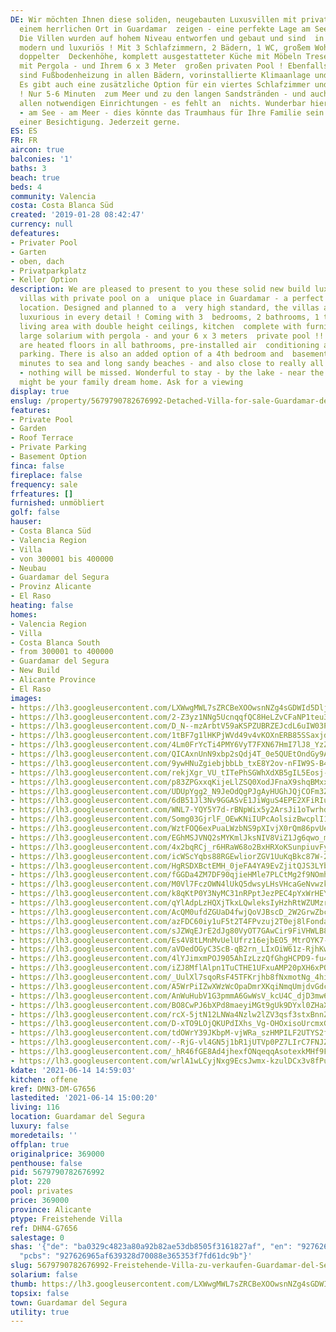 ```yaml
---
DE: Wir möchten Ihnen diese soliden, neugebauten Luxusvillen mit privatem Pool an
  einem herrlichen Ort in Guardamar  zeigen - eine perfekte Lage am See und am Meer.
  Die Villen wurden auf hohem Niveau entworfen und gebaut und sind  in jedem Detail
  modern und luxuriös ! Mit 3 Schlafzimmern, 2 Bädern, 1 WC, großem Wohnbereich mit
  doppelter  Deckenhöhe, komplett ausgestatteter Küche mit Möbeln Tresen, großem Solarium
  mit Pergola - und Ihrem 6 x 3 Meter  großen privaten Pool ! Ebenfalls enthalten
  sind Fußbodenheizung in allen Bädern, vorinstallierte Klimaanlage und  Privatparkplätze.
  Es gibt auch eine zusätzliche Option für ein viertes Schlafzimmer und einen Keller
  ! Nur 5-6 Minuten  zum Meer und zu den langen Sandstränden - und auch nahe zu wirklich
  allen notwendigen Einrichtungen - es fehlt an  nichts. Wunderbar hier zu bleiben
  - am See - am Meer - dies könnte das Traumhaus für Ihre Familie sein. Fragen Sie  nach
  einer Besichtigung. Jederzeit gerne.
ES: ES
FR: FR
aircon: true
balconies: '1'
baths: 3
beach: true
beds: 4
community: Valencia
costa: Costa Blanca Süd
created: '2019-01-28 08:42:47'
currency: null
defeatures:
- Privater Pool
- Garten
- oben, dach
- Privatparkplatz
- Keller Option
description: We are pleased to present to you these solid new build luxury detached
  villas with private pool on a  unique place in Guardamar - a perfect lake and sea
  location. Designed and planned to a  very high standard, the villas are modern and
  luxurious in every detail ! Coming with 3  bedrooms, 2 bathrooms, 1 toilet, huge
  living area with double height ceilings, kitchen  complete with furnitures and bar,
  large solarium with pergola - and your 6 x 3 meters  private pool !! Also included
  are heated floors in all bathrooms, pre-installed air  conditioning and private
  parking. There is also an added option of a 4th bedroom and  basement! Just 5-6
  minutes to sea and long sandy beaches - and also close to really all  needed amenities
  - nothing will be missed. Wonderful to stay - by the lake - near the sea  - this
  might be your family dream home. Ask for a viewing
display: true
enslug: /property/5679790782676992-Detached-Villa-for-sale-Guardamar-del-Segura/
features:
- Private Pool
- Garden
- Roof Terrace
- Private Parking
- Basement Option
finca: false
fireplace: false
frequency: sale
frfeatures: []
furnished: unmöbliert
golf: false
hauser:
- Costa Blanca Süd
- Valencia Region
- Villa
- von 300001 bis 400000
- Neubau
- Guardamar del Segura
- Provinz Alicante
- El Raso
heating: false
homes:
- Valencia Region
- Villa
- Costa Blanca South
- from 300001 to 400000
- Guardamar del Segura
- New Build
- Alicante Province
- El Raso
images:
- https://lh3.googleusercontent.com/LXWwgMWL7sZRCBeXOOwsnNZg4sGDWId5Dljq8hksPfHcZWEpUO7lrMMu4x7ssi_bXnwwuOss6H1xxPZ_dUsgvBSSSuOU2-6omg=w640-rj-e30-l100
- https://lh3.googleusercontent.com/2-Z3yz1NNg5UcnqqfQC8HeLZvCFaNP1teu3kRTaa5xVvq2MzSLM3bxT4a_Np_RFgZAGQGHclLjsKIz_Qv90iXhvlBvkVSC1qWH4=w640-rj-e30-l100
- https://lh3.googleusercontent.com/D_N--mzArbtV59aKSPZUBRZEJcdL6uIW03PH4t8MKmXFLIS7LGIehV61RRri5W_Bjv9bwSoQk30NkrUvX_9Q0nK5S748JKsUwg=w640-rj-e30-l100
- https://lh3.googleusercontent.com/1tBF7g1lHKPjWVd49v4vKOXnERB85SSaxjdmk7M0VoJ9LEw7H6tbYBy2rqwzJYKK1CgaKOXR7qbOg9WpN8Lw6QfyUP_3UwZZJS0=w640-rj-e30-l100
- https://lh3.googleusercontent.com/4Lm0FrYcTi4PMY6VyT7FXN67HmI7lJ8_YzZ_cQcnzfDiPkgvwDYXB7RWlevibHXgiWCVK3d6KayOlN1Ht-v0TdJUFHsV96z4pDQ=w640-rj-e30-l100
- https://lh3.googleusercontent.com/QICAxnUnN9xbp2sQdj4T_0e5QUEtOndGy9Ake18hdzl3TPa0Yhld5kFh2lZk5ePPQ-KFECpOM6aV38-JbPqrrH6FVNsUT-R9DHI=w640-rj-e30-l100
- https://lh3.googleusercontent.com/9ywHNuZgiebjbbLb_txE8Y2ov-nFIW9S-B4JJWoW3HPMUDsFAa5FWzAbfF8akr6oTwEMcFVrjzwS-68Xycc7qgnprS9zbMMggI4=w640-rj-e30-l100
- https://lh3.googleusercontent.com/rekjXgr_VU_tITePhSGWhXdXB5gIL5Eosj-2Wtt3rLfLz6fWf0CzSwy7CI4m8smyRczxPsp3p-fmYgu51XwGQ72TjBkDPDOt=w640-rj-e30-l100
- https://lh3.googleusercontent.com/p83ZPGxxqKijeLlZSQ0XodJFnaX9shqBMxxnUH_8AJ7tfMFuJkCxIlBgMSAVIVm8yriq9h_OYwafOIPsMKrFEBq6KoQSFy9jSw=w640-rj-e30-l100
- https://lh3.googleusercontent.com/UDUpYgg2_N9JeOdQgPJgAyHUGhJQjCOFm3ZxefEh2_pqV6sPA9C15FuGRrJWjxJ-tSQH32dl8AgNWnMV8Gy5DTraDX2jRoft=w640-rj-e30-l100
- https://lh3.googleusercontent.com/6dB51Jl3Nv9GGASvE1JiWguS4EPE2XFiRIurMVL_r8PfXnxsJAGBdHG_i_8Rz900M_87okauQNH0TJrd63ykyrA69EtbHwmK=w640-rj-e30-l100
- https://lh3.googleusercontent.com/WNL7-YQY5Y7d-rBNpWix5y2ArsJi1oTwrhdejJWoNbQvtantdaCkc0Rp-SUwr88fFYaDW4vpL7czIOU81dlW0UzbRCGcn-mieQ=w640-rj-e30-l100
- https://lh3.googleusercontent.com/Somg03GjrlF_OEwKNiIUPcAolsizBwcplI1sho_0n78vq63zs9WnD6b5uZTgzk8395Xg1lCk39F0m3HSFxySHUJKfBRi8iD3nQ=w640-rj-e30-l100
- https://lh3.googleusercontent.com/WztFOQ6exPuaLWzbNS9pXIvjX0rQm86pvUe_Z03muPw3-Vr40dFOEUvJadfdJCz9-Vs6pQebnx9qBxnD9nWSCZEBvZB1wiaTNg=w640-rj-e30-l100
- https://lh3.googleusercontent.com/EGhMSJVNQ2sMYKmlJksNIV8ViZ1Jg6qwo_mtV3rpGIvq3hg9Nbn5fwGHs3TIB6V6JckloQKwRXS87Z74JhVm9RofA-vsWmU1uA=w640-rj-e30-l100
- https://lh3.googleusercontent.com/4x2bqRCj_r6HRaW68o2BxHRXoKSunpiuvFyWwaRL3570l_ruTEGgMDtKs-gHGVsCxOzfJ1sjGFFHRJ1HT6PkDqhp7Ivloes8=w640-rj-e30-l100
- https://lh3.googleusercontent.com/icWScYqbs88RGEwliorZGV1UuKqBkc87W-26bmgrJiIjr-O0au7qoRyljR2Dn7u86tzmvD9FGq63rKlFVvxOjfw1iXQO4ilvCQ=w640-rj-e30-l100
- https://lh3.googleusercontent.com/HgRSDXBctEMH_0jeFA4YA9EvZjitQJS3LYb-0dV6ekoKC_fwUvtrYMwsxTCfgfHn2wc-Nux54fgUo0AhJYisiEFzTCtF1JBo=w640-rj-e30-l100
- https://lh3.googleusercontent.com/fGGDa4ZM7DF90qjieHMle7PLCtMg2f9NOmh-ljh_0iRUxJcQ7sc0OcSsKAWeD8CzYfqNwBcLbixrT7qV6kVt8P5ItbMqu4Mg1Q=w640-rj-e30-l100
- https://lh3.googleusercontent.com/M0Vl7FczOWN4lUkQ5dwsyLHsVHcaGeNvwzkD88EjDwNjdArrry7shuW2fBxf1KcsArNm6ZG-P9wZ5OpaZvT0vSAK5JmtfM25YgM=w640-rj-e30-l100
- https://lh3.googleusercontent.com/k8qKtP0Y3NyMC31nRPptJezPEC4pYxWrHEYk0QyhIrh3d5gi2RCsoRJPR6M2XUYUp-fHoJ77PmaB8WSX4eaIwGG1nYpjF1l5AA=w640-rj-e30-l100
- https://lh3.googleusercontent.com/qYlAdpLzHQXjTkxLQwleksIyHzhRtWZUMzrfOr0CIy7PM_dfIRVkqDycHZY0tcTc8BmXcCm47g6YtBFt60Vb_U2U-w8d1f9SSg=w640-rj-e30-l100
- https://lh3.googleusercontent.com/AcQM0ufdZGUaD4fwjQoVJBscD_2W2GrwZbcP5mh_9iJDde2uGn1AJ1z9U7SKQ5zHfumDbkTUKHeNOXR00zymCgwGo1kwaLpmog=w640-rj-e30-l100
- https://lh3.googleusercontent.com/azFDC60iy1uF5t2T4FPvzuj2T0ej8lFondaeyFbmq9sgcyUZPk-4cyVUd0DxYY6fgwcYiTFmKg-zLp71y4jwA1p6S81BS1NrfQ=w640-rj-e30-l100
- https://lh3.googleusercontent.com/sJZWqEJrE2dJg80VyOT7GAwCir9FiVHWLB8E38IxCJGO74WdUMcJArDTamkXSzkzu-KAPDdrCeJScyygkNGFPpED_Rcf7XEA=w640-rj-e30-l100
- https://lh3.googleusercontent.com/Es4V8tLMnMvUelUfrz16ejbEO5_MtrOYK7-PGDOsgUDlyUPAKCTwa_Hbda5rtzm7G68FZW30NiGuMEIbRU3TTRyefzdTrETi=w640-rj-e30-l100
- https://lh3.googleusercontent.com/aVOedOGyC3ScB-qB2rn_LIxOiW61z-RjhKwFtqsWIwrwwXFhh_IDPP1UVnOvrNYhd9_QmLJQoyt29Jt_Q47gVp6Cr7BqzNRhogY=w640-rj-e30-l100
- https://lh3.googleusercontent.com/4lYJimxmPOJ905AhIzLzzQfGhgHCPD9-fu4ROluCJQMqFHjUDTZB4FP4vwk7DWVyOxl4eyHcDU9WosR2-b2V1mmpgut9uxox=w640-rj-e30-l100
- https://lh3.googleusercontent.com/iZJ8MflAlpn1TuCTHE1UFxuAMP20pXH6xPQrlIcQ5wB5bVwvRD0k8mW_HeV9yZ1UiUO1Dqkt8YX-kyYyz6SBLqKf-N3hnNVuuH0=w640-rj-e30-l100
- https://lh3.googleusercontent.com/_UulXl7sqoRsF45TFKrjhb8fNxmotNg_4hiTppOPoJAVqeSiBdUDjnD19S5NNvKQewhSSP0uZA10dbhJzdTJkiVGxCDS5i_F3JQ=w640-rj-e30-l100
- https://lh3.googleusercontent.com/A5WrPiIZwXWzWcOpaDmrXKqiNmqUmjdvGdcUOLel226n0zNIw4b7x_GlFBUIR7GnFKWrO8qaNvgtTaxA6JcSUEYUCUVQY3oanQ=w640-rj-e30-l100
- https://lh3.googleusercontent.com/AnWuHubV1G3pmmA6GwWsV_kcU4C_djD3mw6YWYTll5lST3IGduW4uV5ieexfJLePWhSXO_yrWN7IAbgwCURmBY_V9LN95Elmwq8=w640-rj-e30-l100
- https://lh3.googleusercontent.com/BO8CwPJ6bXPd8maeyiMGt9gUk9DYxl0ZHaXu-UwuQK8_haIDbfBC7C-FhgoPLYspIXkZ6VfleemB4FAeEoAlnFyJxMC81iS_mg=w640-rj-e30-l100
- https://lh3.googleusercontent.com/rcX-5jtN12LNWa4Nzlw2lZV3qsf3stxBnnZL_o06exau9z2IZ6sg2ujvGF12y5HmlvIhm65tZjcfopAH8n07XkC8qw8NL5xw=w640-rj-e30-l100
- https://lh3.googleusercontent.com/D-xTO9LOjQKUPdIXhs_Vg-OHOxisoUrcmxGz5XT6MO8P9X3hsZn-VEvP9-kMx8hDvkegyFsCrkd2NcIDc5g5383bbHoEbk5mDA=w640-rj-e30-l100
- https://lh3.googleusercontent.com/tdOWrY39JKbpM-vjWRa_szHMPILF2UTYS2fqk_bz_ShPcfCAmEmSQje1MGOKv3nv4pRxEZN_N4JdPeD1f5dvlPSyUE-4R-_qfw=w640-rj-e30-l100
- https://lh3.googleusercontent.com/--RjG-vl4GN5j1bR1jUTVp0PZ7LIrC7FNJZT8gjDu1l7Lv3QNDkWSJ_K4_NptJtzLsm9v71di5a8tbOiE0Bq5HNqE8b1F6GQ=w640-rj-e30-l100
- https://lh3.googleusercontent.com/_hR46fGE8Ad4jhexfONqeqqAsotexkMHf9FK--sU2Xya9d2t_X6L6byZlYAAx3Cz-uIIWlSYAf7_zcUCGxtZgUmlEiqMXxQa=w640-rj-e30-l100
- https://lh3.googleusercontent.com/wrlA1wLCyjNxg9EcsJwmx-kzulDCx3v8fPuIaHE3GtSXw8Igrbd4tqCul3QW4wv-JguX51x8iyoJJ9FXGMdlLh3KopKNVsrTEQ=w640-rj-e30-l100
kdate: '2021-06-14 14:59:03'
kitchen: offene
kref: DMN3-DM-G7656
lastedited: '2021-06-14 15:00:20'
living: 116
location: Guardamar del Segura
luxury: false
moredetails: ''
offplan: true
originalprice: 369000
penthouse: false
pid: 5679790782676992
plot: 220
pool: privates
price: 369000
province: Alicante
ptype: Freistehende Villa
ref: DHN4-G7656
salestage: 0
shas: '{"de": "ba0329c4823a80a92b82ae53db8505f3161827af", "en": "927626965af639328d70088e365353f7fd61dc9b",
  "pcbs": "927626965af639328d70088e365353f7fd61dc9b"}'
slug: 5679790782676992-Freistehende-Villa-zu-verkaufen-Guardamar-del-Segura/
solarium: false
thumb: https://lh3.googleusercontent.com/LXWwgMWL7sZRCBeXOOwsnNZg4sGDWId5Dljq8hksPfHcZWEpUO7lrMMu4x7ssi_bXnwwuOss6H1xxPZ_dUsgvBSSSuOU2-6omg=w400-h240-n-rj-e30-l100
topsix: false
town: Guardamar del Segura
utility: true
---
```

